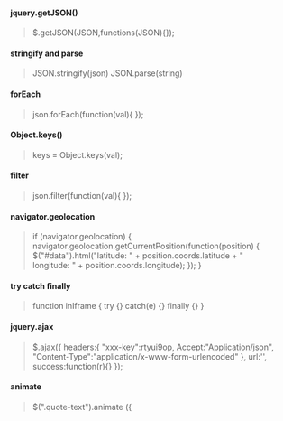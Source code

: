 #### jquery.getJSON()
> $.getJSON(JSON,functions(JSON){});
#### stringify and parse
> JSON.stringify(json)
> JSON.parse(string)
#### forEach
> json.forEach(function(val){
> });
#### Object.keys()
> keys = Object.keys(val);
#### filter
> json.filter(function(val){
});
#### navigator.geolocation
> if (navigator.geolocation) {
  navigator.geolocation.getCurrentPosition(function(position) {
    $("#data").html("latitude: " + position.coords.latitude + "<br>longitude: " + position.coords.longitude);
  });
}
#### try catch finally
> function inIframe { try {} catch(e) {} finally {} }
#### jquery.ajax
> $.ajax({
> headers:{
> "xxx-key":rtyui9op,
> Accept:"Application/json",
> "Content-Type":"application/x-www-form-urlencoded"
> },
> url:'',
> success:function(r){}
> });
#### animate
> $(".quote-text").animate ({